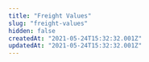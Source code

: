```yaml
---
title: "Freight Values"
slug: "freight-values"
hidden: false
createdAt: "2021-05-24T15:32:32.001Z"
updatedAt: "2021-05-24T15:32:32.001Z"
---
```

